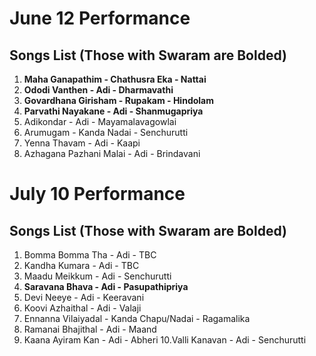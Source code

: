 # June 12 Performance

## Songs List (Those with Swaram are Bolded)

1. **Maha Ganapathim - Chathusra Eka - Nattai**
2. **Ododi Vanthen - Adi - Dharmavathi**
3. **Govardhana Girisham - Rupakam - Hindolam**
4. **Parvathi Nayakane - Adi - Shanmugapriya**
5. Adikondar - Adi - Mayamalavagowlai
6. Arumugam - Kanda Nadai - Senchurutti
7. Yenna Thavam - Adi - Kaapi
8. Azhagana Pazhani Malai - Adi - Brindavani

# July 10 Performance

## Songs List (Those with Swaram are Bolded)

1. Bomma Bomma Tha - Adi - TBC
2. Kandha Kumara - Adi - TBC
3. Maadu Meikkum - Adi - Senchurutti
4. **Saravana Bhava - Adi - Pasupathipriya**
5. Devi Neeye - Adi - Keeravani
6. Koovi Azhaithal - Adi - Valaji
7. Ennanna Vilaiyadal - Kanda Chapu/Nadai - Ragamalika
8. Ramanai Bhajithal - Adi - Maand
9. Kaana Ayiram Kan - Adi - Abheri
10.Valli Kanavan - Adi - Senchurutti
